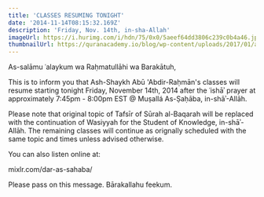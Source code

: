 ```yaml
---
title: 'CLASSES RESUMING TONIGHT'
date: '2014-11-14T08:15:32.169Z'
description: 'Friday, Nov. 14th, in-sha-Allah'
imageUrl: https://i.hurimg.com/i/hdn/75/0x0/5aeef64dd3806c239c0b4a46.jpg
thumbnailUrl: https://quranacademy.io/blog/wp-content/uploads/2017/01/attain.jpg
---
```


As-salāmu ʿalaykum wa Raḥmatullāhi wa Barakātuh,

This is to inform you that Ash-Shaykh Abū 'Abdir-Raḥmān's classes will resume starting tonight Friday, November 14th, 2014 after the ʿishāʾ prayer at approximately 7:45pm - 8:00pm EST @ Muṣallá As-Ṣaḥāba, in-shāʾ-Allāh.

Please note that original topic of Tafsīr of Sūrah al-Baqarah will be replaced with the continuation of Wasiyyah for the Student of Knowledge, in-shāʾ-Allāh. The remaining classes will continue as orignally scheduled with the same topic and times unless advised otherwise.

You can also listen online at:

mixlr.com/dar-as-sahaba/

Please pass on this message. Bārakallahu feekum.

